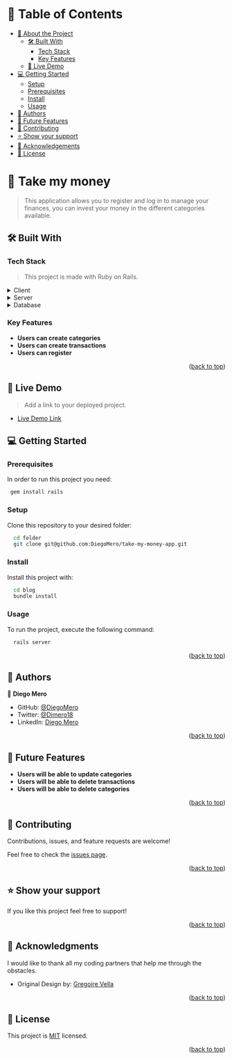 # 📗 Table of Contents

- [📖 About the Project](#about-project)
  - [🛠 Built With](#built-with)
    - [Tech Stack](#tech-stack)
    - [Key Features](#key-features)
  - [🚀 Live Demo](#live-demo)  
- [💻 Getting Started](#getting-started)
  - [Setup](#setup)
  - [Prerequisites](#prerequisites)
  - [Install](#install)
  - [Usage](#usage)
- [👥 Authors](#authors)
- [🔭 Future Features](#future-features)
- [🤝 Contributing](#contributing)
- [⭐️ Show your support](#support)
- [🙏 Acknowledgements](#acknowledgements)
- [📝 License](#license)

# 📖 Take my money <a name="about-project"></a>

> This application allows you to register and log in to manage your finances, you can invest your money in the different categories available.
## 🛠 Built With <a name="built-with"></a>

### Tech Stack <a name="tech-stack"></a>

> This project is made with Ruby on Rails.
<details>
  <summary>Client</summary>
  <ul>
    <li><a href="https://rubyonrails.org/">Ruby on Rails</a></li>
  </ul>
</details>
<details>
  <summary>Server</summary>
  <ul>
    <li><a href="https://guides.rubyonrails.org/command_line.html">Rails Server</a></li>
  </ul>
</details>

<details>
<summary>Database</summary>
  <ul>
    <li><a href="https://www.postgresql.org/">PostgreSQL</a></li>
  </ul>
</details>

### Key Features <a name="key-features"></a>

- **Users can create categories**
- **Users can create transactions**
- **Users can register**

<p align="right">(<a href="#readme-top">back to top</a>)</p>

## 🚀 Live Demo <a name="live-demo"></a>

> Add a link to your deployed project.
- [Live Demo Link](https://take-my-money-app.onrender.com/)


## 💻 Getting Started <a name="getting-started"></a>
### Prerequisites

In order to run this project you need:
```sh
 gem install rails
```

### Setup

Clone this repository to your desired folder:

```sh
  cd folder
  git clone git@github.com:DiegoMero/take-my-money-app.git
```

### Install

Install this project with:

```sh
  cd blog
  bundle install
```

### Usage

To run the project, execute the following command:

```sh
  rails server
```

<p align="right">(<a href="#readme-top">back to top</a>)</p>


## 👥 Authors <a name="authors"></a>

👤 **Diego Mero**

- GitHub: [@DiegoMero](https://github.com/DiegoMero)
- Twitter: [@Dimero18](https://twitter.com/Dimero18)
- LinkedIn: [Diego Mero](https://www.linkedin.com/in/diego-mero/)

<p align="right">(<a href="#readme-top">back to top</a>)</p>

## 🔭 Future Features <a name="future-features"></a>

- **Users will be able to update categories**
- **Users will be able to delete transactions**
- **Users will be able to delete categories**

<p align="right">(<a href="#readme-top">back to top</a>)</p>

## 🤝 Contributing <a name="contributing"></a>

Contributions, issues, and feature requests are welcome!

Feel free to check the [issues page](../../issues/).

<p align="right">(<a href="#readme-top">back to top</a>)</p>

## ⭐️ Show your support <a name="support"></a>

If you like this project feel free to support!

<p align="right">(<a href="#readme-top">back to top</a>)</p>

## 🙏 Acknowledgments <a name="acknowledgements"></a>

I would like to thank all my coding partners that help me through the obstacles.

- Original Design by: [Gregoire Vella](https://www.behance.net/gregoirevella)

<p align="right">(<a href="#readme-top">back to top</a>)</p>

## 📝 License <a name="license"></a>

This project is [MIT](https://github.com/DiegoMero/take-my-money-app/blob/feature/MIT.md) licensed.

<p align="right">(<a href="#readme-top">back to top</a>)</p>
